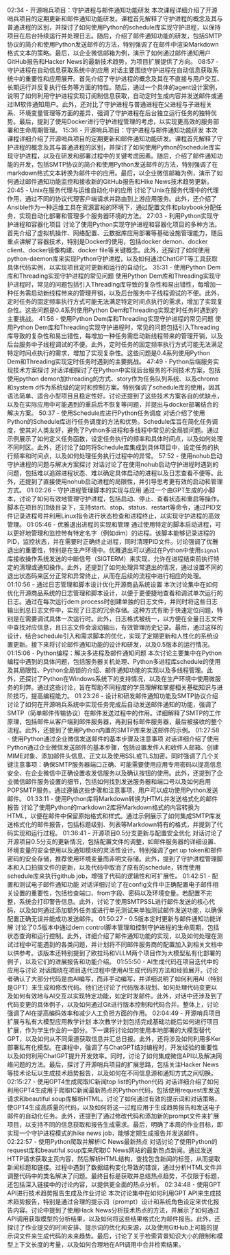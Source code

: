 02:34 - 开源哨兵项目：守护进程与邮件通知功能研发
本次课程详细介绍了开源哨兵项目的定期更新和邮件通知功能研发。课程首先解释了守护进程的概念及其与普通进程的区别，并探讨了如何使用Python的schedule库实现守护进程，以保持项目在后台持续运行并处理日志。随后，介绍了邮件通知功能的研发，包括SMTP协议的简介和使用Python发送邮件的方法，特别强调了在邮件中渲染Markdown格式文本的策略。最后，以企业微信邮箱为例，演示了如何通过邮件通知用户GitHub报告和Hacker News的最新技术趋势，为项目扩展提供了方向。
08:57 - 守护进程在自动信息获取系统中的应用
对话主要围绕守护进程在自动信息获取系统中的重要性和应用展开。首先介绍了守护进程的概念及其在不直接与用户交互、长期运行并反复执行任务等方面的特性。随后，通过一个具体的agent设计案例，说明了如何利用守护进程实现订阅制信息获取，自动定时生成内容并发送邮件或通过IM软件通知用户。此外，还对比了守护进程与普通进程在父进程与子进程关系、环境变量管理等方面的差异，强调了守护进程在后台独立运行任务的独特优势。最后，提到了使用Docker进行守护进程管理的考虑，以实现更高效的服务部署和生命周期管理。
15:36 - 开源哨兵项目：守护进程与邮件通知功能研发
本次课程详细介绍了开源哨兵项目的定期更新和邮件通知功能研发。课程首先解释了守护进程的概念及其与普通进程的区别，并探讨了如何使用Python的schedule库实现守护进程，以及在研发和部署过程中的关键考虑因素。随后，介绍了邮件通知功能的开发，包括SMTP协议的简介和使用Python发送邮件的方法，特别强调了在markdown格式文本转换为邮件中的应用。最后，以企业微信邮箱为例，演示了如何通过邮件通知功能监控和接收新的GitHub报告和Hike News技术趋势更新。
20:45 - Unix在服务代理与运维自动化中的应用
讨论了Unix在服务代理中的代理作用，通过不同的协议代理客户端请求并路由到上游应用服务。此外，还介绍了Ansible作为一种运维工具在资源富裕的环境下，通过配置文件和playbook分配任务，实现自动化部署和管理多个服务器环境的方法。
27:03 - 利用Python实现守护进程和容器化项目
讨论了使用Python实现守护进程和容器化项目的多种方法。首先介绍了虚拟机操作、网络配置、云数据库应用部署等基础设施管理能力，随后重点讲解了容器技术，特别是Docker的使用，包括docker demon、docker client、docker镜像构建、docker file等关键概念。此外，还探讨了如何使用python-daemon库来实现Python守护进程，以及如何通过ChatGPT等工具获取具体代码实例，以实现项目定时更新和运行的自动化。
35:31 - 使用Python Dem库和Threading实现守护进程的常见问题
使用Python Dem库和Threading实现守护进程时，常见的问题包括引入Threading库导致的复杂性和易出错性，每增加一种任务需启动新线程带来的管理开销，以及后台服务中子线程调试的不便。此外，定时任务的固定频率执行方式可能无法满足特定时间点执行的需求，增加了实现复杂性。这些问题是0.4系列使用Python Dem和Threading实现定时任务时遇到的主要挑战。
41:56 - 使用Python Dem库和Threading实现守护进程的常见问题
使用Python Dem库和Threading实现守护进程时，常见的问题包括引入Threading库导致的复杂性和易出错性，每增加一种任务需启动新线程带来的管理开销，以及后台服务中子线程调试的不便。此外，定时任务的固定频率执行方式可能无法满足特定时间点执行的需求，增加了实现复杂性。这些问题是0.4系列使用Python Dem和Threading实现定时任务时遇到的主要挑战。
47:49 - Python后端服务实现技术方案探讨
对话详细探讨了在Python中实现后台服务的不同技术方案，包括使用python demon加threading的方式、story作为任务队列系统、以及chrome和system d作为系统级的定时和控制方案。特别强调了schedule库的使用，因其语法简单、适合小型项目且稳定性好。讨论还提到了这些技术方案各自的优缺点，以及在实际应用中可能遇到的重启后不恢复等问题，并提出与docker部署结合的解决方案。
50:37 - 使用Schedule库进行Python任务调度
对话介绍了使用Python的Schedule库进行任务调度的方法和优势。Schedule库旨在简化任务调度，使其对人类友好，避免了Python多进程和多线程中常见的全局锁问题。通过示例展示了如何定义任务函数，设定任务执行的频率和具体时间点，以及如何处理不同时区。此外，还讨论了如何将Schedule库集成到具体项目中，设定任务的执行频率和时间点，以及如何处理任务执行过程中的异常。
57:52 - 使用nohub启动守护进程的问题与解决方案探讨
对话讨论了在使用nohub启动守护进程时遇到的问题，包括难以追踪进程状态、难以确定具体启动的进程以及日志查看不便等。此外，还提到了直接使用nohub启动进程的局限性，并引导思考更有效的启动和管理方式。
01:02:26 - 守护进程管理脚本的实现与应用
通过一个由GPT生成的小脚本，讨论了如何有效地管理守护进程，包括启动、停止、查看状态和重启等操作。脚本在项目的顶级目录下，支持start、stop、status、restart等命令，通过PID文件记录进程号并利用Linux指令进行状态检查和进程终止，以实现守护进程的高效管理。
01:05:46 - 优雅退出进程的实现和管理
通过使用特定的脚本启动进程，可以更好地管理和监控带有特定名字（例如dim）的进程。该脚本能够记录进程的PID，监控状态，并在需要时正确终止进程，同时清理PID文件。讨论强调了优雅退出的重要性，特别是在生产环境中。优雅退出可以通过在Python中使用`signal`库接收操作系统发送的中断信号（SIGTERM）来实现，允许在进程结束前执行特定的清理或通知操作。此外，还提到了如何处理异常退出的情况，通过设置不同的退出状态码来区分正常和异常终止，从而在后续的流程中进行相应的处理。
01:10:56 - 通过日志管理和脚本设计优化开源商品系统设置
本次讨论集中在如何优化开源商品系统的日志管理和脚本设计，以便于更便捷地查看和调试单次运行的日志。通过在每次运行dem process时创建单独的日志文件，并同时将这些日志输出到总日志文件中，实现了日志的冗余存储。这种方式有助于快速定位问题，特别是在需要调试具体一次运行时。此外，日志格式被统一，以方便在全量日志文件中查找对应信息，且日志文件会滚动输出，有效管理历史记录。最后，通过这样的设计，结合schedule引入和需求脚本的优化，实现了定期更新和人性化的系统设置更新。接下来将讨论邮件通知功能的设计和研发，以及0.5版本的运行情况。
01:15:06 - Python编程：解决多进程及邮件通知问题
本次讨论主要集中在Python编程中遇到的具体问题，包括服务器关机处理、Python多进程库schedule的使用及其局限性、Python全局锁的介绍、邮件通知功能的实现以及多线程管理。此外，还探讨了Python在Windows系统下的支持情况，以及在生产环境中使用微服务的利弊。通过这些讨论，旨在帮助不同程度的学员理解和掌握相关基础知识与进阶技巧，提高编程能力。
01:23:26 - 设计和研发邮件通知功能及SMTP协议介绍
讨论了如何在开源哨兵系统中实现任务完成后自动发送邮件通知的功能，强调了SMTP（简单邮件传输协议）在邮件发送过程中的作用。详细解释了SMTP的工作原理，包括邮件从客户端到邮件服务器，再到目标邮件服务器，最后被接收的整个流程。此外，还提到了使用Python内置的SMTP库来发送邮件的示例。
01:27:58 - 使用Python通过企业微信发送邮件的基本步骤及注意事项
对话详细介绍了使用Python通过企业微信发送邮件的基本步骤，包括设置发件人和收件人邮箱、创建MIME对象、添加邮件头信息、正文以及使用SSL或TLS加密。同时强调了几个关键注意事项：确保SMTP服务器端口正确、可能需要使用应用专用密码以提高信息安全、在企业微信中正确设置收发信服务以及确认按钮的使用。此外，还提到了企业微信邮件服务设置的细节，包括如何找到发送服务器和端口号以及如何启用POPSMTP服务。通过遵循这些步骤和注意事项，用户可以成功使用Python发送邮件。
01:33:11 - 使用Python库将Markdown转换为HTML并发送格式化的邮件报告
讨论了使用Python的markdown2库将Markdown格式的内容转换为HTML，以便在邮件中保留原始格式和样式。通过示例展示了如何集成SMTP库发送格式化的邮件报告，包括标题级别、列表等Markdown特有的格式，并提到了代码实现和运行过程。
01:36:41 - 开源项目0.5分支更新与配置安全优化
对话讨论了开源项目0.5分支的更新情况，包括配置文件的调整，如邮件服务器的详细设置、环境变量的安全使用以及通知模块的灵活性设计。特别强调了get up token和邮件密码的安全存储，推荐使用环境变量而非明文存储。此外，提到了守护进程管理脚本和入口拍摄文件的更新，以及代码中取消了原有的schedule，转而使用schedule库来执行github job，增强了代码的逻辑性和可扩展性。
01:42:51 - 配置和测试电子邮件通知功能
对话详细讨论了在config文件中正确配置电子邮件相关设置的重要性，包括检查端口、from字段、密码以及环境变量。若配置不完整，系统会打印警告信息。此外，讨论了使用SMTPSSL进行邮件发送的核心代码，以及如何通过添加额外任务或进行单元测试来单独测试邮件发送功能，以确保配置正确无误并能成功发送邮件。
01:50:27 - 0.5版本定时更新与邮件通知功能详解
讨论了0.5版本中通过dem control脚本管理和控制守护进程的生命周期，包括状态查询和运行控制。此外，详细介绍了邮件通知功能的实现，以及如何处理在测试过程中可能遇到的各类问题，并计划将不同邮件服务商的配置加入到相关文档中以供参考。该版本还特别提到了欧拉玛和VLLM两个项目作为大模型私有化部署的例子，以及它们的进展报告和功能介绍。
01:55:50 - AI生成代码在项目迭代中的应用与讨论
对话围绕在项目迭代过程中使用AI生成代码的方法和经验展开。讨论者确认了大部分代码是由AI编写，而非手动编写，并详细说明了如何利用AI（特别是GPT）来生成和修改代码。他们还讨论了代码版本规划、如何处理代码变更以及如何有效地与AI交互以实现特定功能，如定时发邮件。此外，对话中还涉及到了代码变更的具体例子，以及如何通过Git进行版本控制和代码合并。整体上，讨论强调了AI在提高编码效率和减少人工负担方面的作用。
02:04:49 - 开源哨兵项目扩展与私有大模型应用教学计划
本次教学计划包括完成基础功能后如何进行项目扩展，作为学生作业的一部分。下一课将讨论如何使用本地部署的大模型替代GPT，以及如何从不同渠道获取信息并汇总日报。此外，还将涉及如何利用多Ker部署私有化模型。在课程中，强调了与ChatGPT结对编程时，开发经验的重要性以及如何利用ChatGPT提升开发效率。同时，讨论了如何集成微信API以及解决网络问题的方法。最后，探讨了开源哨兵项目的扩展思路，包括关注Hacker News等技术论坛以生成技术趋势报告，以及如何在不同信息源和通知方式之间切换。
02:15:27 - 使用GPT4生成爬取IC新闻top list的Python代码
对话详细介绍了如何利用GPT4生成用于爬取IC新闻最新热点的Python代码，包括使用request库发送请求和beautiful soup库解析HTML。讨论了如何通过有效的提示词和对话策略，使GPT4生成高质量的代码，以及如何将这一过程应用于生成趋势报告和发送电子邮件的自动化任务。此外，还提到了通过修改代码和添加新的prompt文件来扩展项目，以支持不同的信息获取和报告生成需求。最后，明确了本周的作业目标，即实现一个守护进程模式的hike news job，能够定期生成报告并发送邮件。
02:22:57 - 使用Python爬取并解析IC News最新热点
对话讨论了使用Python的request库和beautiful soup库来爬取IC News网站的最新热点新闻。通过发送HTTP请求获取主页内容，然后解析HTML结构，查找包含新闻的标签，从而提取新闻标题和链接。过程中遇到了数据结构变化导致的错误，通过分析HTML文件并调整代码中的类名解决了问题。最终目标是获取并总结热点趋势，不仅限于标题，还包括深入链接中的讨论内容，以提供更全面的热点分析。
02:34:48 - 使用GPT API进行技术趋势报告生成及作业讨论
本次讨论集中在如何利用GPT API来生成技术趋势报告，特别是通过合理的提示词（prompt）设计和系统角色设定来优化报告内容。讨论中提到了使用Hack News分析技术热点的方法，并展示了如何通过API调用获取模型的分析结果，以及如何将这些结果格式化为邮件报告。此外，还探讨了作业提交的时间安排、提示词的优化和来源，以及使用GitHub上可能的提示词文件来生成代码的未来趋势。最后，讨论了关于检索背景知识大小的限制和模型上下文长度的考量，以及如何合理地在API调用中合并检索结果。

